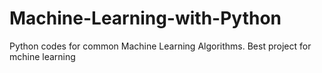 # Machine-Learning-with-Python
Python codes for common Machine Learning Algorithms.
Best project for mchine learning

